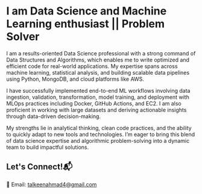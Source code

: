 # I am Data Science and Machine Learning enthusiast || Problem Solver

I am a results-oriented Data Science professional with a strong command of Data Structures and Algorithms, which enables me to write optimized and efficient code for real-world applications. My expertise spans across machine learning, statistical analysis, and building scalable data pipelines using Python, MongoDB, and cloud platforms like AWS.

I have successfully implemented end-to-end ML workflows involving data ingestion, validation, transformation, model training, and deployment with MLOps practices including Docker, GitHub Actions, and EC2. I am also proficient in working with large datasets and deriving actionable insights through data-driven decision-making.

My strengths lie in analytical thinking, clean code practices, and the ability to quickly adapt to new tools and technologies. I’m eager to bring this blend of data science expertise and algorithmic problem-solving into a dynamic team to build impactful solutions.
## Let's Connect!📬
💌 Email: talkeenahmad4@gmail.com
<!---
TalkeenAhmadNomani/TalkeenAhmadNomani is a ✨ special ✨ repository because its `README.md` (this file) appears on your GitHub profile.
You can click the Preview link to take a look at your changes.
--->
